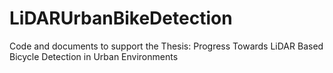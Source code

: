# LiDARUrbanBikeDetection
Code and documents to support the Thesis: Progress Towards LiDAR Based Bicycle Detection in Urban Environments
